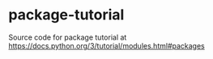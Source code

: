 # package-tutorial
Source code for package tutorial at https://docs.python.org/3/tutorial/modules.html#packages
